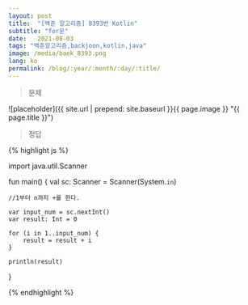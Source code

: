 ```yaml
---
layout: post
title:  "[백준 알고리즘] 8393번 Kotlin"
subtitle: "for문"
date:   2021-08-03
tags: "백준알고리즘,backjoon,kotlin,java"
image: /media/baek_8393.png
lang: ko
permalink: /blog/:year/:month/:day/:title/
---
```

> 문제

![placeholder]({{ site.url | prepend: site.baseurl }}{{ page.image }} "{{ page.title }}")

> 정답

{% highlight js %}

import java.util.Scanner

fun main() {
    val sc: Scanner = Scanner(System.`in`)

    //1부터 n까지 +를 한다.

    var input_num = sc.nextInt()
    var result: Int = 0

    for (i in 1..input_num) {
        result = result + i
    }

    println(result)
}


{% endhighlight %}
